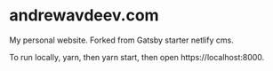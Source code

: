 # andrewavdeev.com

My personal website. Forked from Gatsby starter netlify cms.

To run locally, yarn, then yarn start, then open https://localhost:8000.
